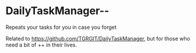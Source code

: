 DailyTaskManager--
==================

Repeats your tasks for you in case you forget

Related to https://github.com/TGRGIT/DailyTaskManager, but for those who need a bit of ++ in their lives.
